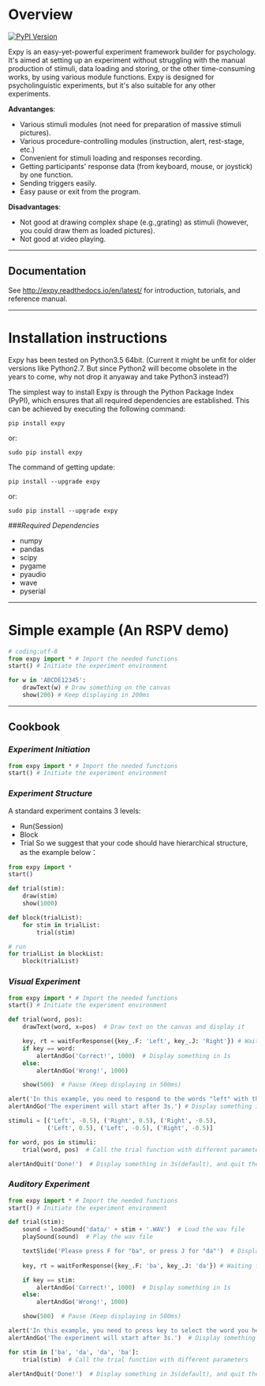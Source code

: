 # Overview

[![PyPI Version][pypi-v-image]][pypi-v-link]

[pypi-v-image]: https://img.shields.io/pypi/v/expy.png
[pypi-v-link]: https://pypi.python.org/pypi/expy

Expy is an easy-yet-powerful experiment framework builder for psychology. It's aimed at setting up an experiment without struggling with the manual production of stimuli, data loading and storing, or the other time-consuming works, by using various module functions.
Expy is designed for psycholinguistic experiments, but it's also suitable for any other experiments.

**Advantanges**:

- Various stimuli modules (not need for preparation of massive stimuli pictures).
- Various procedure-controlling modules (instruction, alert, rest-stage, etc.)
- Convenient for stimuli loading and responses recording.
- Getting participants' response data (from keyboard, mouse, or joystick) by one function.
- Sending triggers easily.
- Easy pause or exit from the program.

**Disadvantages**:

- Not good at drawing complex shape (e.g.,grating) as stimuli (however, you could draw them as loaded pictures).
- Not good at video playing.

---
## Documentation
See http://expy.readthedocs.io/en/latest/ for introduction, tutorials, and reference manual.

---
# Installation instructions

Expy has been tested on Python3.5 64bit.
(Current it might be unfit for older versions like Python2.7. But since Python2 will become obsolete in the years to come, why not drop it anyaway and take Python3 instead?)

The simplest way to install Expy is through the Python Package Index (PyPI), which ensures that all required dependencies are established. This can be achieved by executing the following command:

```
pip install expy
```
or:
```
sudo pip install expy
```

The command of getting update:
```
pip install --upgrade expy
```
or:
```
sudo pip install --upgrade expy
```

###*Required Dependencies*

- numpy
- pandas
- scipy
- pygame
- pyaudio
- wave
- pyserial

---
# Simple example (An RSPV demo)

```python
# coding:utf-8
from expy import * # Import the needed functions
start() # Initiate the experiment environment

for w in 'ABCDE12345':
    drawText(w) # Draw something on the canvas
    show(200) # Keep displaying in 200ms
```

---
## Cookbook
### *Experiment Initiation*
```python
from expy import * # Import the needed functions
start() # Initiate the experiment environment
```

### *Experiment Structure*
A standard experiment contains 3 levels:
- Run(Session)
- Block
- Trial
  So we suggest that your code should have hierarchical structure, as the example below：
```python
from expy import *
start()

def trial(stim):
    draw(stim)
    show(1000)

def block(trialList):
    for stim in trialList:
        trial(stim)

# run
for trialList in blockList:
    block(trialList)

```

### *Visual Experiment*
```python
from expy import * # Import the needed functions
start() # Initiate the experiment environment

def trial(word, pos):
    drawText(word, x=pos)  # Draw text on the canvas and display it

    key, rt = waitForResponse({key_.F: 'Left', key_.J: 'Right'}) # Waiting for pressing 'F' or 'J'
    if key == word:
        alertAndGo('Correct!', 1000)  # Display something in 1s
    else:
        alertAndGo('Wrong!', 1000)

    show(500)  # Pause (Keep displaying in 500ms)

alert('In this example, you need to respond to the words "left" with the F key , and respond to the words "right" with the J key') # Display something until pressing 'SPACE' or 'ENTER'
alertAndGo('The experiment will start after 3s.') # Display something in 3s(default)

stimuli = [('Left', -0.5), ('Right', 0.5), ('Right', -0.5),
           ('Left', 0.5), ('Left', -0.5), ('Right', -0.5)]

for word, pos in stimuli:
    trial(word, pos)  # Call the trial function with different parameters

alertAndQuit('Done!')  # Display something in 3s(default), and quit the program
```

### *Auditory Experiment*
```python
from expy import * # Import the needed functions
start() # Initiate the experiment environment

def trial(stim):
    sound = loadSound('data/' + stim + '.WAV')  # Load the wav file
    playSound(sound)  # Play the wav file

    textSlide('Please press F for "ba", or press J for "da"')  # Display something
    
    key, rt = waitForResponse({key_.F: 'ba', key_.J: 'da'}) # Waiting for pressing 'F' or 'J'

    if key == stim:
        alertAndGo('Correct!', 1000)  # Display something in 1s
    else:
        alertAndGo('Wrong!', 1000)

    show(500)  # Pause (Keep displaying in 500ms)

alert('In this example, you need to press key to select the word you heard.') # Display something until pressing 'SPACE' or 'ENTER'
alertAndGo('The experiment will start after 3s.')  # Display something in 3s(default)

for stim in ['ba', 'da', 'da', 'ba']:
    trial(stim)  # Call the trial function with different parameters

alertAndQuit('Done!')  # Display something in 3s(default), and quit the program
```
